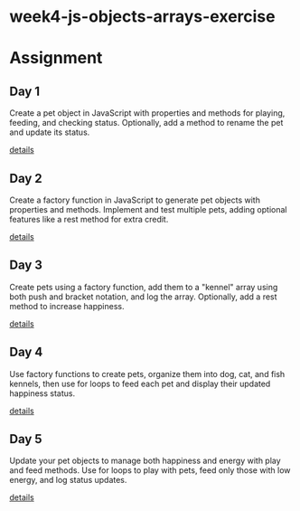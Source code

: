# week4-js-objects-arrays-exercise
# Assignment

## Day 1

Create a pet object in JavaScript with properties and methods for playing, feeding, and checking status. Optionally, add a method to rename the pet and update its status.

[details](./day-1.md)

## Day 2

Create a factory function in JavaScript to generate pet objects with properties and methods. Implement and test multiple pets, adding optional features like a rest method for extra credit.

[details](./day-2.md)

## Day 3

Create pets using a factory function, add them to a "kennel" array using both push and bracket notation, and log the array. Optionally, add a rest method to increase happiness.

[details](./day-3.md)

## Day 4

Use factory functions to create pets, organize them into dog, cat, and fish kennels, then use for loops to feed each pet and display their updated happiness status.

[details](./day-4.md)

## Day 5

Update your pet objects to manage both happiness and energy with play and feed methods. Use for loops to play with pets, feed only those with low energy, and log status updates.

[details](./day-5.md)